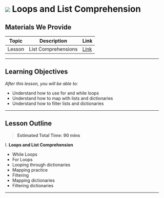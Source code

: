 # ![](https://ga-dash.s3.amazonaws.com/production/assets/logo-9f88ae6c9c3871690e33280fcf557f33.png) Loops and List Comprehension

## Materials We Provide


| Topic | Description | Link |
| --- | --- | --- |
| Lesson | List Comprehensions | [Link](./starter-code.ipynb)|

---

## Learning Objectives
*After this lesson, you will be able to:*

- Understand how to use for and while loops
- Understand how to map with lists and dictionaries
- Understand how to filter lists and dictionaries
---

## Lesson Outline

> **Estimated Total Time: 90 mins**

I. **Loops and List Comprehension**
- While Loops
- For Loops
- Looping through dictionaries
- Mapping practice
- Filtering
- Mapping dictionaries
- Filtering dictionaries

---
